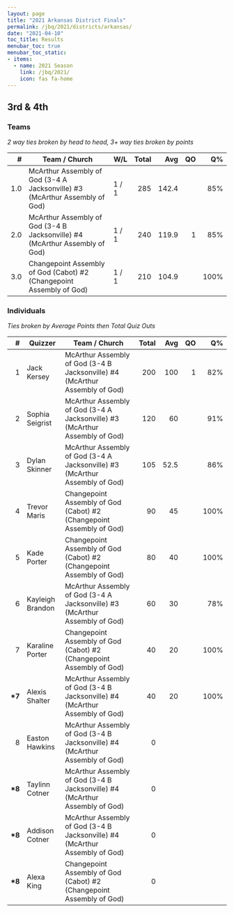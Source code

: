 ```yaml
---
layout: page
title: "2021 Arkansas District Finals"
permalink: /jbq/2021/districts/arkansas/
date: "2021-04-10"
toc_title: Results
menubar_toc: true
menubar_toc_static:
- items:
  - name: 2021 Season
    link: /jbq/2021/
    icon: fas fa-home
---
```


## 3rd & 4th

### Teams

*2 way ties broken by head to head, 3+ way ties broken by points*

| #   | Team / Church                                                               | W/L   | Total | Avg   | QO | Q%   |
|----:|-----------------------------------------------------------------------------|-------|------:|------:|---:|-----:|
| 1.0 | McArthur Assembly of God (3-4 A Jacksonville) #3 (McArthur Assembly of God) | 1 / 1 | 285   | 142.4 |    | 85%  |
| 2.0 | McArthur Assembly of God (3-4 B Jacksonville) #4 (McArthur Assembly of God) | 1 / 1 | 240   | 119.9 | 1  | 85%  |
| 3.0 | Changepoint Assembly of God (Cabot) #2 (Changepoint Assembly of God)        | 1 / 1 | 210   | 104.9 |    | 100% |

### Individuals

*Ties broken by Average Points then Total Quiz Outs*

| #       | Quizzer          | Team / Church                                                               | Total | Avg  | QO | Q%   |
|--------:|------------------|-----------------------------------------------------------------------------|------:|-----:|---:|-----:|
| 1       | Jack Kersey      | McArthur Assembly of God (3-4 B Jacksonville) #4 (McArthur Assembly of God) | 200   | 100  | 1  | 82%  |
| 2       | Sophia Seigrist  | McArthur Assembly of God (3-4 A Jacksonville) #3 (McArthur Assembly of God) | 120   | 60   |    | 91%  |
| 3       | Dylan Skinner    | McArthur Assembly of God (3-4 A Jacksonville) #3 (McArthur Assembly of God) | 105   | 52.5 |    | 86%  |
| 4       | Trevor Maris     | Changepoint Assembly of God (Cabot) #2 (Changepoint Assembly of God)        | 90    | 45   |    | 100% |
| 5       | Kade Porter      | Changepoint Assembly of God (Cabot) #2 (Changepoint Assembly of God)        | 80    | 40   |    | 100% |
| 6       | Kayleigh Brandon | McArthur Assembly of God (3-4 A Jacksonville) #3 (McArthur Assembly of God) | 60    | 30   |    | 78%  |
| 7       | Karaline Porter  | Changepoint Assembly of God (Cabot) #2 (Changepoint Assembly of God)        | 40    | 20   |    | 100% |
| **\*7** | Alexis Shalter   | McArthur Assembly of God (3-4 B Jacksonville) #4 (McArthur Assembly of God) | 40    | 20   |    | 100% |
| 8       | Easton Hawkins   | McArthur Assembly of God (3-4 B Jacksonville) #4 (McArthur Assembly of God) | 0     |      |    |      |
| **\*8** | Taylinn Cotner   | McArthur Assembly of God (3-4 B Jacksonville) #4 (McArthur Assembly of God) | 0     |      |    |      |
| **\*8** | Addison Cotner   | McArthur Assembly of God (3-4 B Jacksonville) #4 (McArthur Assembly of God) | 0     |      |    |      |
| **\*8** | Alexa King       | Changepoint Assembly of God (Cabot) #2 (Changepoint Assembly of God)        | 0     |      |    |      |

